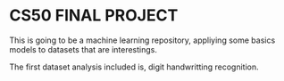 # CS50 FINAL PROJECT 

This is going to be a machine learning repository, appliying some basics models to datasets that are interestings.

The first dataset analysis included is, digit handwritting recognition. 
